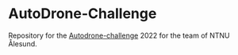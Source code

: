 # AutoDrone-Challenge

Repository for the [Autodrone-challenge](https://www.autodrone.no/) 2022 for the team of NTNU Ålesund.

